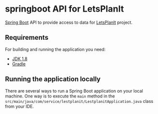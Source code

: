 # springboot API for LetsPlanIt

[Spring Boot](http://projects.spring.io/spring-boot/) API to provide access to data
for [LetsPlanIt](https://github.com/GuidoCruz95/lets_plan_it_fe/) project.

## Requirements

For building and running the application you need:

- [JDK 1.8](http://www.oracle.com/technetwork/java/javase/downloads/jdk8-downloads-2133151.html)
- [Gradle](https://gradle.org/)

## Running the application locally

There are several ways to run a Spring Boot application on your local machine. One way is to execute the `main` method
in the `src/main/java/com/service/lestplanit/LestplanitApplication.java` class from your IDE.